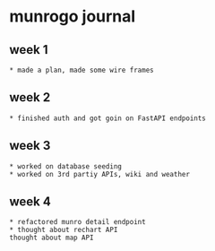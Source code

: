 # munrogo journal

## week 1

    * made a plan, made some wire frames

## week 2

    * finished auth and got goin on FastAPI endpoints

## week 3

    * worked on database seeding
    * worked on 3rd partiy APIs, wiki and weather

## week 4

    * refactored munro detail endpoint
    * thought about rechart API
    thought about map API
